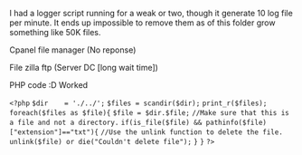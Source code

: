 I had a logger script running for a weak or two, though it generate 10 log file per minute. It ends up impossible to remove them as of this folder grow something like 50K files.

Cpanel file manager (No reponse)

File zilla ftp (Server DC [long wait time])

PHP code :D Worked



`<?php`
`$dir    = './../';`
`$files = scandir($dir);`
`print_r($files);`
`foreach($files as $file){`
    `$file = $dir.$file;`
    `//Make sure that this is a file and not a directory.`
    `if(is_file($file) && pathinfo($file)["extension"]=="txt"){`
        `//Use the unlink function to delete the file.`
        `unlink($file) or die("Couldn't delete file");`
    `}`
`}`
`?>`


